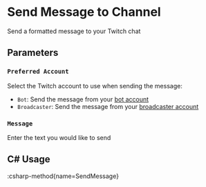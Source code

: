 # Send Message to Channel
Send a formatted message to your Twitch chat

## Parameters
### `Preferred Account`
Select the Twitch account to use when sending the message:
- `Bot`: Send the message from your [bot account](/guide/platforms/twitch#accounts)
- `Broadcaster`: Send the message from your [broadcaster account](/guide/platforms/twitch#accounts)

### `Message`
Enter the text you would like to send

## C# Usage
:csharp-method{name=SendMessage}